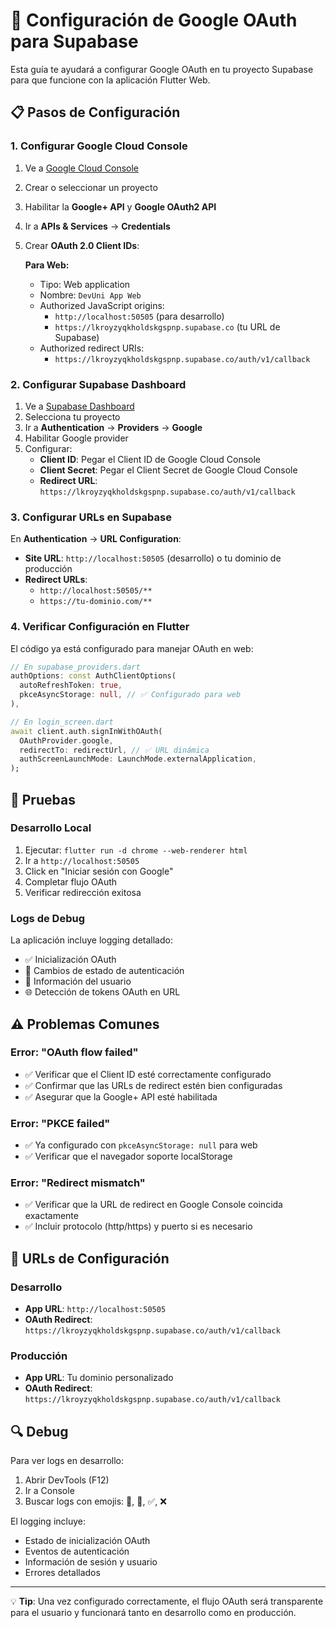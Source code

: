 # 🔐 Configuración de Google OAuth para Supabase

Esta guía te ayudará a configurar Google OAuth en tu proyecto Supabase para que funcione con la aplicación Flutter Web.

## 📋 Pasos de Configuración

### 1. Configurar Google Cloud Console

1. Ve a [Google Cloud Console](https://console.cloud.google.com/)
2. Crear o seleccionar un proyecto
3. Habilitar la **Google+ API** y **Google OAuth2 API**
4. Ir a **APIs & Services** → **Credentials**
5. Crear **OAuth 2.0 Client IDs**:
   
   **Para Web:**
   - Tipo: Web application
   - Nombre: `DevUni App Web`
   - Authorized JavaScript origins:
     - `http://localhost:50505` (para desarrollo)
     - `https://lkroyzyqkholdskgspnp.supabase.co` (tu URL de Supabase)
   - Authorized redirect URIs:
     - `https://lkroyzyqkholdskgspnp.supabase.co/auth/v1/callback`

### 2. Configurar Supabase Dashboard

1. Ve a [Supabase Dashboard](https://app.supabase.com/)
2. Selecciona tu proyecto
3. Ir a **Authentication** → **Providers** → **Google**
4. Habilitar Google provider
5. Configurar:
   - **Client ID**: Pegar el Client ID de Google Cloud Console
   - **Client Secret**: Pegar el Client Secret de Google Cloud Console
   - **Redirect URL**: `https://lkroyzyqkholdskgspnp.supabase.co/auth/v1/callback`

### 3. Configurar URLs en Supabase

En **Authentication** → **URL Configuration**:
- **Site URL**: `http://localhost:50505` (desarrollo) o tu dominio de producción
- **Redirect URLs**: 
  - `http://localhost:50505/**`
  - `https://tu-dominio.com/**`

### 4. Verificar Configuración en Flutter

El código ya está configurado para manejar OAuth en web:

```dart
// En supabase_providers.dart
authOptions: const AuthClientOptions(
  autoRefreshToken: true,
  pkceAsyncStorage: null, // ✅ Configurado para web
),

// En login_screen.dart
await client.auth.signInWithOAuth(
  OAuthProvider.google,
  redirectTo: redirectUrl, // ✅ URL dinámica
  authScreenLaunchMode: LaunchMode.externalApplication,
);
```

## 🧪 Pruebas

### Desarrollo Local
1. Ejecutar: `flutter run -d chrome --web-renderer html`
2. Ir a `http://localhost:50505`
3. Click en "Iniciar sesión con Google"
4. Completar flujo OAuth
5. Verificar redirección exitosa

### Logs de Debug
La aplicación incluye logging detallado:
- ✅ Inicialización OAuth
- 🔐 Cambios de estado de autenticación  
- 👤 Información del usuario
- 🌐 Detección de tokens OAuth en URL

## ⚠️ Problemas Comunes

### Error: "OAuth flow failed"
- ✅ Verificar que el Client ID esté correctamente configurado
- ✅ Confirmar que las URLs de redirect estén bien configuradas
- ✅ Asegurar que la Google+ API esté habilitada

### Error: "PKCE failed"
- ✅ Ya configurado con `pkceAsyncStorage: null` para web
- ✅ Verificar que el navegador soporte localStorage

### Error: "Redirect mismatch"
- ✅ Verificar que la URL de redirect en Google Console coincida exactamente
- ✅ Incluir protocolo (http/https) y puerto si es necesario

## 📱 URLs de Configuración

### Desarrollo
- **App URL**: `http://localhost:50505`
- **OAuth Redirect**: `https://lkroyzyqkholdskgspnp.supabase.co/auth/v1/callback`

### Producción
- **App URL**: Tu dominio personalizado
- **OAuth Redirect**: `https://lkroyzyqkholdskgspnp.supabase.co/auth/v1/callback`

## 🔍 Debug

Para ver logs en desarrollo:
1. Abrir DevTools (F12)
2. Ir a Console
3. Buscar logs con emojis: 🔐, 👤, ✅, ❌

El logging incluye:
- Estado de inicialización OAuth
- Eventos de autenticación
- Información de sesión y usuario
- Errores detallados

---

💡 **Tip**: Una vez configurado correctamente, el flujo OAuth será transparente para el usuario y funcionará tanto en desarrollo como en producción.